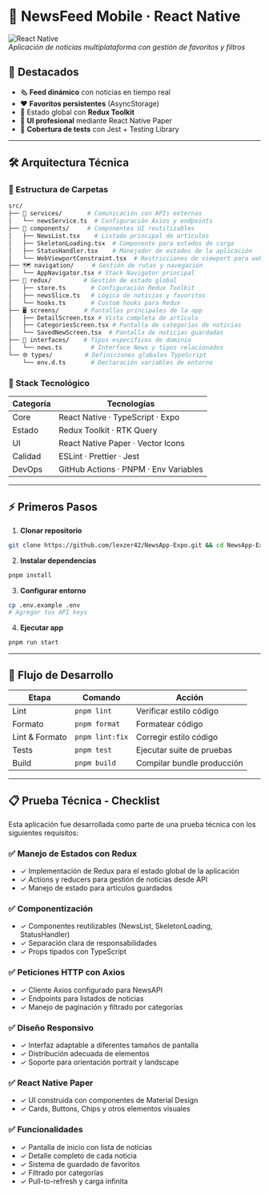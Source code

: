 # 📱 NewsFeed Mobile · React Native

![React Native](https://img.shields.io/badge/react_native-%2320232a.svg?style=for-the-badge&logo=react&logoColor=%2361DAFB)  
_Aplicación de noticias multiplataforma con gestión de favoritos y filtros_

## 🌟 Destacados

- 🗞 **Feed dinámico** con noticias en tiempo real
- ❤️ **Favoritos persistentes** (AsyncStorage)
- 🔧 Estado global con **Redux Toolkit**
- 📱 **UI profesional** mediante React Native Paper
- 🧪 **Cobertura de tests** con Jest + Testing Library

---

## 🛠 Arquitectura Técnica

### 📂 Estructura de Carpetas

```bash
src/
├── 📡 services/       # Comunicación con APIs externas
│   └── newsService.ts  # Configuración Axios y endpoints
├── 🧩 components/     # Componentes UI reutilizables
│   ├── NewsList.tsx    # Listado principal de artículos
│   ├── SkeletonLoading.tsx  # Componente para estados de carga
│   ├── StatusHandler.tsx    # Manejador de estados de la aplicación
│   └── WebViewportConstraint.tsx  # Restricciones de viewport para web
├── 🗺 navigation/     # Gestión de rutas y navegación
│   └── AppNavigator.tsx # Stack Navigator principal
├── 🧠 redux/         # Gestión de estado global
│   ├── store.ts       # Configuración Redux Toolkit
│   ├── newsSlice.ts   # Lógica de noticias y favoritos
│   └── hooks.ts       # Custom hooks para Redux
├── 🖥 screens/       # Pantallas principales de la app
│   ├── DetailScreen.tsx # Vista completa de artículo
│   ├── CategoriesScreen.tsx # Pantalla de categorías de noticias
│   └── SavedNewScreen.tsx  # Pantalla de noticias guardadas
├── 📐 interfaces/    # Tipos específicos de dominio
│   └── news.ts        # Interface News y tipos relacionados
└── 🌐 types/         # Definiciones globales TypeScript
    └── env.d.ts       # Declaración variables de entorno
```

### 🔧 Stack Tecnológico

| Categoría | Tecnologías                           |
| --------- | ------------------------------------- |
| Core      | React Native · TypeScript · Expo      |
| Estado    | Redux Toolkit · RTK Query             |
| UI        | React Native Paper · Vector Icons     |
| Calidad   | ESLint · Prettier · Jest              |
| DevOps    | GitHub Actions · PNPM · Env Variables |

---

## ⚡️ Primeros Pasos

1. **Clonar repositorio**

```bash
git clone https://github.com/lexzer42/NewsApp-Expo.git && cd NewsApp-Expo
```

2. **Instalar dependencias**

```bash
pnpm install
```

3. **Configurar entorno**

```bash
cp .env.example .env
# Agregar tus API keys
```

4. **Ejecutar app**

```bash
pnpm run start
```

---

## 🔄 Flujo de Desarrollo

| Etapa          | Comando         | Acción                     |
| -------------- | --------------- | -------------------------- |
| Lint           | `pnpm lint`     | Verificar estilo código    |
| Formato        | `pnpm format`   | Formatear código           |
| Lint & Formato | `pnpm lint:fix` | Corregir estilo código     |
| Tests          | `pnpm test`     | Ejecutar suite de pruebas  |
| Build          | `pnpm build`    | Compilar bundle producción |

---

## 📋 Prueba Técnica - Checklist

Esta aplicación fue desarrollada como parte de una prueba técnica con los siguientes requisitos:

### ✅ Manejo de Estados con Redux

- ✓ Implementación de Redux para el estado global de la aplicación
- ✓ Actions y reducers para gestión de noticias desde API
- ✓ Manejo de estado para artículos guardados

### ✅ Componentización

- ✓ Componentes reutilizables (NewsList, SkeletonLoading, StatusHandler)
- ✓ Separación clara de responsabilidades
- ✓ Props tipados con TypeScript

### ✅ Peticiones HTTP con Axios

- ✓ Cliente Axios configurado para NewsAPI
- ✓ Endpoints para listados de noticias
- ✓ Manejo de paginación y filtrado por categorías

### ✅ Diseño Responsivo

- ✓ Interfaz adaptable a diferentes tamaños de pantalla
- ✓ Distribución adecuada de elementos
- ✓ Soporte para orientación portrait y landscape

### ✅ React Native Paper

- ✓ UI construida con componentes de Material Design
- ✓ Cards, Buttons, Chips y otros elementos visuales

### ✅ Funcionalidades

- ✓ Pantalla de inicio con lista de noticias
- ✓ Detalle completo de cada noticia
- ✓ Sistema de guardado de favoritos
- ✓ Filtrado por categorías
- ✓ Pull-to-refresh y carga infinita
